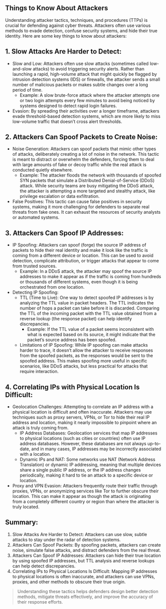 ## Things to Know About Attackers
Understanding attacker tactics, techniques, and procedures (TTPs) is crucial for defending against cyber threats. Attackers often use various methods to evade detection, confuse security systems, and hide their true identity. Here are some key things to know about attackers:

## 1. Slow Attacks Are Harder to Detect:
  - Slow and Low: Attackers often use slow attacks (sometimes called low-and-slow attacks) to avoid triggering security alerts. Rather than launching a rapid, high-volume attack that might quickly be flagged by intrusion detection systems (IDS) or firewalls, the attacker sends a small number of malicious packets or makes subtle changes over a long period of time.
    - Example: A slow brute-force attack where the attacker attempts one or two login attempts every few minutes to avoid being noticed by systems designed to detect rapid login failures.
  - Evasion: By spreading their activities over a longer timeframe, attackers evade threshold-based detection systems, which are more likely to miss low-volume traffic that doesn’t cross alert thresholds.

## 2. Attackers Can Spoof Packets to Create Noise:
  - Noise Generation: Attackers can spoof packets that mimic other types of attacks, deliberately creating a lot of noise in the network. This tactic is meant to distract or overwhelm the defenders, forcing them to deal with large amounts of fake or decoy traffic while the real attack is conducted quietly elsewhere.
    - Example: The attacker floods the network with thousands of spoofed SYN packets that simulate a Distributed Denial-of-Service (DDoS) attack. While security teams are busy mitigating the DDoS attack, the attacker is attempting a more targeted and stealthy attack, like privilege escalation or data exfiltration.
  - False Positives: This tactic can cause false positives in security systems, making it more challenging for defenders to separate real threats from fake ones. It can exhaust the resources of security analysts or automated systems.

## 3. Attackers Can Spoof IP Addresses:
  - IP Spoofing: Attackers can spoof (forge) the source IP address of packets to hide their real identity and make it look like the traffic is coming from a different device or location. This can be used to avoid detection, complicate attribution, or trigger attacks that appear to come from trusted sources.
    - Example: In a DDoS attack, the attacker may spoof the source IP addresses to make it appear as if the traffic is coming from hundreds or thousands of different systems, even though it is being orchestrated from one location.
  - Detecting IP Spoofing:
    - TTL (Time to Live): One way to detect spoofed IP addresses is by analyzing the TTL value in packet headers. The TTL indicates the number of hops a packet can take before it is discarded. Comparing the TTL of the incoming packet with the TTL value obtained from a reverse lookup (the response packet) can help identify discrepancies.
      - Example: If the TTL value of a packet seems inconsistent with what is expected based on its source, it might indicate that the packet’s source address has been spoofed.
    - Limitations of IP Spoofing: While IP spoofing can make attacks harder to trace, it doesn’t allow the attacker to receive responses from the spoofed packets, as the responses would be sent to the spoofed address. This makes spoofing more useful in specific scenarios, like DDoS attacks, but less practical for attacks that require interaction.

## 4. Correlating IPs with Physical Location Is Difficult:
  - Geolocation Challenges: Attempting to correlate an IP address with a physical location is difficult and often inaccurate. Attackers may use techniques such as proxy servers, VPNs, or Tor to hide their real IP address and location, making it nearly impossible to pinpoint where an attack is truly coming from.
    - IP Address Databases: Geolocation services that map IP addresses to physical locations (such as cities or countries) often use IP address databases. However, these databases are not always up-to-date, and in many cases, IP addresses may be incorrectly associated with a location.
    - Dynamic IPs and NAT: Some networks use NAT (Network Address Translation) or dynamic IP addressing, meaning that multiple devices share a single public IP address, or the IP address changes periodically, making it hard to tie an attack to a specific device or location.
  - Proxy and VPN Evasion: Attackers frequently route their traffic through proxies, VPNs, or anonymizing services like Tor to further obscure their location. This can make it appear as though the attack is originating from a completely different country or region than where the attacker is truly located.

## Summary:
1. Slow Attacks Are Harder to Detect: Attackers can use slow, subtle attacks to stay under the radar of detection systems.
2. Attackers Can Spoof Packets: By spoofing packets, attackers can create noise, simulate false attacks, and distract defenders from the real threat.
3. Attackers Can Spoof IP Addresses: Attackers can hide their true location by using spoofed IP addresses, but TTL analysis and reverse lookups can help detect discrepancies.
4. Correlating IPs to Physical Locations Is Difficult: Mapping IP addresses to physical locations is often inaccurate, and attackers can use VPNs, proxies, and other methods to obscure their true origin.

> Understanding these tactics helps defenders design better detection methods, mitigate threats effectively, and improve the accuracy of their response efforts.
